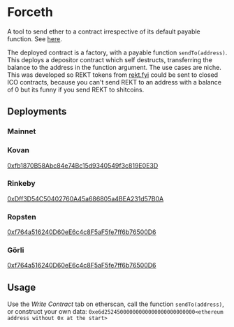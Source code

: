 # Forceth

A tool to send ether to a contract irrespective of its default payable function. See [here](https://consensys.github.io/smart-contract-best-practices/known_attacks/#forcibly-sending-ether-to-a-contract).

The deployed contract is a factory, with a payable function `sendTo(address)`. This deploys a depositor contract which self destructs, transferring the balance to the address in the function argument. The use cases are niche. This was developed so REKT tokens from [rekt.fyi](https://rekt.fyi) could be sent to closed ICO contracts, because you can't send REKT to an address with a balance of 0 but its funny if you send REKT to shitcoins.


## Deployments

### Mainnet

### Kovan
[0xfb1870B58Abc84e74Bc15d9340549f3c819E0E3D](https://kovan.etherscan.io/address/0xfb1870B58Abc84e74Bc15d9340549f3c819E0E3D)

### Rinkeby
[0xDff3D54C50402760A45a686805a4BEA231d57B0A](https://rinkeby.etherscan.io/address/0xDff3D54C50402760A45a686805a4BEA231d57B0A)

### Ropsten
[0xf764a516240D60eE6c4c8F5aF5fe7ff6b76500D6](https://ropsten.etherscan.io/address/0xf764a516240D60eE6c4c8F5aF5fe7ff6b76500D6)

### Görli
[0xf764a516240D60eE6c4c8F5aF5fe7ff6b76500D6](https://goerli.etherscan.io/address/0xf764a516240D60eE6c4c8F5aF5fe7ff6b76500D6)


## Usage

Use the *Write Contract* tab on etherscan, call the function `sendTo(address)`, or construct your own data:
`0xe6d25245000000000000000000000000<ethereum address without 0x at the start>`
